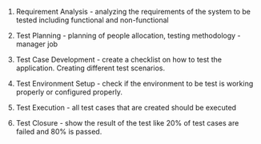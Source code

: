 1. Requirement Analysis
		- analyzing the requirements of the system to be tested including functional and non-functional
		
2.  Test Planning
		- planning of people allocation, testing methodology - manager job

3. Test Case Development
		- create a checklist on how to test the application. Creating different test scenarios.
		
4. Test Environment Setup
		- check if the environment to be test is working properly or configured properly.
		
5. Test Execution
		- all test cases that are created should be executed 
		
6. Test Closure
		- show the result of the test like 20% of test cases are failed and 80% is passed.
		